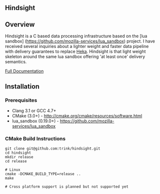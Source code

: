Hindsight
---------

## Overview

Hindsight is a C based data processing infrastructure based on the [lua sandbox]
(https://github.com/mozilla-services/lua_sandbox) project.  I have received several inquiries 
about a lighter weight and faster data pipeline with delivery guarantees to replace
[Heka](https://github.com/mozilla-services/heka).  Hindsight is that light weight skeleton around
the same lua sandbox offering 'at least once' delivery semantics.

[Full Documentation](docs/index.md)

## Installation

### Prerequisites

* Clang 3.1 or GCC 4.7+
* CMake (3.0+) - http://cmake.org/cmake/resources/software.html
* lua_sandbox (0.19.0+) - https://github.com/mozilla-services/lua_sandbox

### CMake Build Instructions

    git clone git@github.com:trink/hindsight.git
    cd hindsight 
    mkdir release
    cd release
    
    # Linux
    cmake -DCMAKE_BUILD_TYPE=release ..
    make

    # Cross platform support is planned but not supported yet
